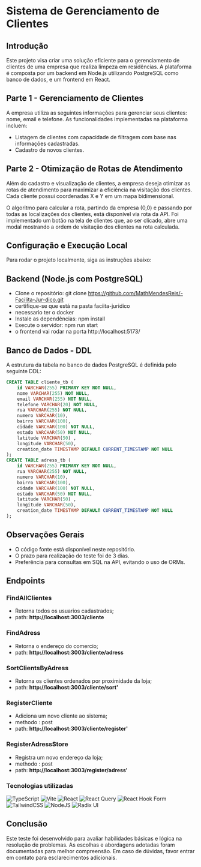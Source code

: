# Sistema de Gerenciamento de Clientes
## Introdução

Este projeto visa criar uma solução eficiente para o gerenciamento de clientes de uma empresa que realiza limpeza em residências. A plataforma é composta por um backend em Node.js utilizando PostgreSQL como banco de dados, e um frontend em React.

## Parte 1 - Gerenciamento de Clientes
A empresa utiliza as seguintes informações para gerenciar seus clientes: nome, email e telefone. As funcionalidades implementadas na plataforma incluem:

- Listagem de clientes com capacidade de filtragem com base nas informações cadastradas.
- Cadastro de novos clientes.

## Parte 2 - Otimização de Rotas de Atendimento

Além do cadastro e visualização de clientes, a empresa deseja otimizar as rotas de atendimento para maximizar a eficiência na visitação dos clientes. Cada cliente possui coordenadas X e Y em um mapa bidimensional.

O algoritmo para calcular a rota, partindo da empresa (0,0) e passando por todas as localizações dos clientes, está disponível via rota da API. Foi implementado um botão na tela de clientes que, ao ser clicado, abre uma modal mostrando a ordem de visitação dos clientes na rota calculada.


## Configuração e Execução Local

Para rodar o projeto localmente, siga as instruções abaixo:

## Backend (Node.js com PostgreSQL)
- Clone o repositório: git clone https://github.com/MathMendesReis/-Facilita-Jur-dico.git
- certifique-se que está na pasta faciita-juridico
- necessario ter o docker
- Instale as dependências: npm install
- Execute o servidor: npm run start
- o frontend vai rodar na porta http://localhost:5173/
## Banco de Dados - DDL
A estrutura da tabela no banco de dados PostgreSQL é definida pelo seguinte DDL:
```sql 
CREATE TABLE cliente_tb (
    id VARCHAR(255) PRIMARY KEY NOT NULL,
    nome VARCHAR(255) NOT NULL,
    email VARCHAR(255) NOT NULL,
    telefone VARCHAR(20) NOT NULL,
    rua VARCHAR(255) NOT NULL,
    numero VARCHAR(10),
    bairro VARCHAR(100),
    cidade VARCHAR(100) NOT NULL,
    estado VARCHAR(50) NOT NULL,
    latitude VARCHAR(50) ,
    longitude VARCHAR(50),
    creation_date TIMESTAMP DEFAULT CURRENT_TIMESTAMP NOT NULL
);
CREATE TABLE adress_tb (
    id VARCHAR(255) PRIMARY KEY NOT NULL,
    rua VARCHAR(255) NOT NULL,
    numero VARCHAR(10),
    bairro VARCHAR(100),
    cidade VARCHAR(100) NOT NULL,
    estado VARCHAR(50) NOT NULL,
    latitude VARCHAR(50) ,
    longitude VARCHAR(50),
    creation_date TIMESTAMP DEFAULT CURRENT_TIMESTAMP NOT NULL
);
```

## Observações Gerais
- O código fonte está disponível neste repositório.
- O prazo para realização do teste foi de 3 dias.
- Preferência para consultas em SQL na API, evitando o uso de ORMs.

## Endpoints

### FindAllClientes 
- Retorna todos os usuarios cadastrados;
- path: <strong>http://localhost:3003/cliente</strong>

### FindAdress 
- Retorna o endereço do comercio;
- path: <strong>http://localhost:3003/cliente/adress</strong>

### SortClientsByAdress
- Retorna os clientes ordenados por proximidade da loja;
- path: <strong>http://localhost:3003/cliente/sort'</strong>

### RegisterCliente 
- Adiciona um novo cliente ao sistema;
- methodo : post
- path: <strong>http://localhost:3003/cliente/register'</strong>

### RegisterAdressStore 
- Registra um novo endereço da loja;
- methodo : post
- path: <strong>http://localhost:3003/register/adress'</strong>

### Tecnologias utilizadas

![TypeScript](https://img.shields.io/badge/typescript-%23007ACC.svg?style=for-the-badge&logo=typescript&logoColor=white)
![Vite](https://img.shields.io/badge/vite-%23646CFF.svg?style=for-the-badge&logo=vite&logoColor=white)
![React](https://img.shields.io/badge/react-%2320232a.svg?style=for-the-badge&logo=react&logoColor=%2361DAFB)
![React Query](https://img.shields.io/badge/-React%20Query-FF4154?style=for-the-badge&logo=react%20query&logoColor=white)
![React Hook Form](https://img.shields.io/badge/React%20Hook%20Form-%23EC5990.svg?style=for-the-badge&logo=reacthookform&logoColor=white)
![TailwindCSS](https://img.shields.io/badge/tailwindcss-%2338B2AC.svg?style=for-the-badge&logo=tailwind-css&logoColor=white)
![NodeJS](https://img.shields.io/badge/node.js-6DA55F?style=for-the-badge&logo=node.js&logoColor=white)
![Radix UI](https://img.shields.io/badge/radix%20ui-161618.svg?style=for-the-badge&logo=radix-ui&logoColor=white)
## Conclusão
Este teste foi desenvolvido para avaliar habilidades básicas e lógica na resolução de problemas. As escolhas e abordagens adotadas foram documentadas para melhor compreensão. Em caso de dúvidas, favor entrar em contato para esclarecimentos adicionais.
